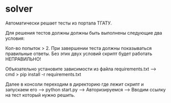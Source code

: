 # solver

Автоматически решает тесты из портала ТГАТУ.

Для решения тестов должны должны быть выполнены следующие два условия:

Кол-во попыток > 2.
При завершении теста должны показываться правильные ответы.
Без этих двух условий скрипт будет работать НЕПРАВИЛЬНО!

Объязательно установите зависимости из файла requirements.txt --> cmd > pip install -r requirements.txt

Далее в консоли переходим в директорию где лежит скрипт и запускаем его --> python start.py --> Авторизируемся --> Вводим ссылку на тест который нужно решить.
